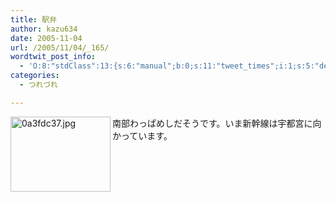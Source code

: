 ```yaml
---
title: 駅弁
author: kazu634
date: 2005-11-04
url: /2005/11/04/_165/
wordtwit_post_info:
  - 'O:8:"stdClass":13:{s:6:"manual";b:0;s:11:"tweet_times";i:1;s:5:"delay";i:0;s:7:"enabled";i:1;s:10:"separation";s:2:"60";s:7:"version";s:3:"3.7";s:14:"tweet_template";b:0;s:6:"status";i:2;s:6:"result";a:0:{}s:13:"tweet_counter";i:2;s:13:"tweet_log_ids";a:1:{i:0;i:2137;}s:9:"hash_tags";a:0:{}s:8:"accounts";a:1:{i:0;s:7:"kazu634";}}'
categories:
  - つれづれ

---
```

<div class="section">
<p>
<img width="160" align="left" alt="0a3fdc37.jpg" src="http://image.blog.livedoor.jp/simoom634/imgs/0/a/0a3fdc37.jpg" height="120" border="0" class="pict" />南部わっぱめしだそうです。いま新幹線は宇都宮に向かっています。
</p>
</div>